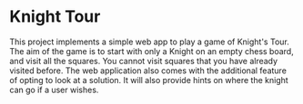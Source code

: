# Knight Tour
This project implements a simple web app to play a game of Knight's Tour. The aim of the game is to start with only a Knight on an empty chess board, and visit all the squares. You cannot visit squares that you have already visited before. The web application also comes with the additional feature of opting to look at a solution. It will also provide hints on where the knight can go if a user wishes.
